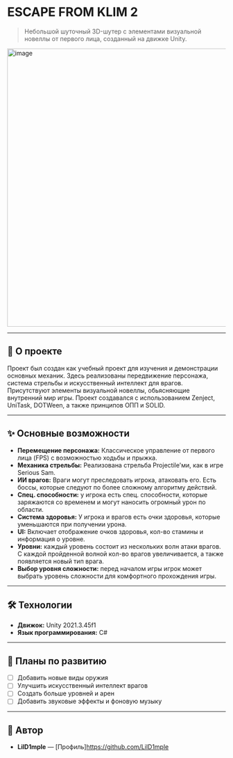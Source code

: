 # ESCAPE FROM KLIM 2

> Небольшой шуточный 3D-шутер с элементами визуальной новеллы от первого лица, созданный на движке Unity. 

<img width="2560" height="640" alt="image" src="https://github.com/user-attachments/assets/ed9acf3a-e7f4-46e4-8feb-43f02b733a53" />

-----

## 📜 О проекте
Проект был создан как учебный проект для изучения и демонстрации основных механик. Здесь реализованы передвижение персонажа, система стрельбы и искусственный интеллект для врагов. Присутствуют элементы визуальной новеллы, обьясняющие внутренний мир игры. Проект создавался с использованием Zenject, UniTask, DOTWeen, а также принципов ОПП и SOLID.

-----

## ✨ Основные возможности
  * **Перемещение персонажа:** Классическое управление от первого лица (FPS) с возможностью ходьбы и прыжка.
  * **Механика стрельбы:** Реализована стрельба Projectile'ми, как в игре Serious Sam.
  * **ИИ врагов:** Враги могут преследовать игрока, атаковать его. Есть боссы, которые следуют по более сложному алгоритму действий.
  * **Спец. способности:** у игрока есть спец. способности, которые заряжаются со временем и могут наносить огромный урон по области.
  * **Система здоровья:** У игрока и врагов есть очки здоровья, которые уменьшаются при получении урона.
  * **UI:** Включает отображение очков здоровья, кол-во стамины и информация о уровне.
  * **Уровни:** каждый уровень состоит из нескольких волн атаки врагов. С каждой пройденной волной кол-во врагов увеличивается, а также появляется новый тип врага.
  * **Выбор уровня сложности:** перед началом игры игрок может выбрать уровень сложности для комфортного прохождения игры. 

-----

## 🛠️ Технологии
  * **Движок:** Unity 2021.3.45f1
  * **Язык программирования:** C#

-----

## 📝 Планы по развитию
  * [ ] Добавить новые виды оружия
  * [ ] Улучшить искусственный интеллект врагов
  * [ ] Создать больше уровней и арен
  * [ ] Добавить звуковые эффекты и фоновую музыку

-----

## 👤 Автор 
  * **LilD1mple** — [Профиль]https://github.com/LilD1mple
